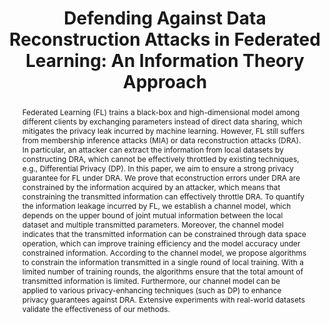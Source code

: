 ---
title: "Defending Against Data Reconstruction Attacks in Federated Learning: An Information Theory Approach"
excerpt: USENIX Security Symposium (Security) 2024
authors: Qi Tan*, Li Qi, Yi Zhao, <strong>Zhuotao Liu</strong>, Xiaobing Guo, Ke Xu
doi: https://www.usenix.org/conference/usenixsecurity24/presentation/tan
seq: 2
conference: "Sec24"
conference_url: "https://www.usenix.org/conference/usenixsecurity24"
abstract: "Federated Learning (FL) trains a black-box and high-dimensional model among different clients by exchanging parameters instead of direct data sharing, which mitigates the privacy leak incurred by machine learning. However, FL still suffers from membership inference attacks (MIA) or data reconstruction attacks (DRA). In particular, an attacker can extract the information from local datasets by constructing DRA, which cannot be effectively throttled by existing techniques, e.g., Differential Privacy (DP).

In this paper, we aim to ensure a strong privacy guarantee for FL under DRA. We prove that econstruction errors under DRA are constrained by the information acquired by an attacker, which means that constraining the transmitted information can effectively throttle DRA. To quantify the information leakage incurred by FL, we establish a channel model, which depends on the upper bound of joint mutual information between the local dataset and multiple transmitted parameters. Moreover, the channel model indicates that the transmitted information can be constrained through data space operation, which can improve training efficiency and the model accuracy under constrained information. According to the channel model, we propose algorithms to constrain the information transmitted in a single round of local training. With a limited number of training rounds, the algorithms ensure that the total amount of transmitted information is limited. Furthermore, our channel model can be applied to various privacy-enhancing techniques (such as DP) to enhance privacy guarantees against DRA. Extensive experiments with real-world datasets validate the effectiveness of our methods."
tag: Security 24
---